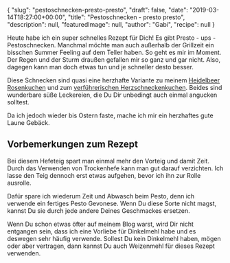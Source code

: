 {
    "slug": "pestoschnecken-presto-presto",
    "draft": false,
    "date": "2019-03-14T18:27:00+00:00",
    "title": "Pestoschnecken - presto presto",
    "description": null,
    "featuredImage": null,
    "author": "Gabi",
    "recipe": null
}

Heute habe ich ein super schnelles Rezept für Dich! Es gibt Presto - ups - Pestoschnecken. Manchmal möchte man auch außerhalb der Grillzeit ein bisschen Summer Feeling auf dem Teller haben. So geht es mir im Moment. Der Regen und der Sturm draußen gefallen mir so ganz und gar nicht. Also, dagegen kann man doch etwas tun und je schneller desto besser.

Diese Schnecken sind quasi eine herzhafte Variante zu meinem [Heidelbeer Rosenkuchen](https://kochfokus.de/artikel/heidelbeer-rosenkuchen-eine-su-e-ss-e-versuchung/http:// "Heidelbeer Rosenkuchen") und zum [verführerischen Herzschneckenkuchen](hthttps://kochfokus.de/artikel/verfuehrerischer-herzschneckenkuchen/tp:// "verführerischen Herzschneckenkuchen"). Beides sind wunderbare süße Leckereien, die Du Dir unbedingt auch einmal angucken solltest.

Da ich jedoch wieder bis Ostern faste, mache ich mir ein herzhaftes gute Laune Gebäck.

## Vorbemerkungen zum Rezept
Bei diesem Hefeteig spart man einmal mehr den Vorteig und damit Zeit. Durch das Verwenden von Trockenhefe kann man gut darauf verzichten. Ich lasse den Teig dennoch erst etwas aufgehen, bevor ich ihn zur Rolle ausrolle.

Dafür spare ich wiederum Zeit und Abwasch beim Pesto, denn ich verwende ein fertiges Pesto Gevonese. Wenn Du diese Sorte nicht magst, kannst Du sie durch jede andere Deines Geschmackes ersetzen.

Wenn Du schon etwas öfter auf meinem Blog warst, wird Dir nicht entgangen sein, dass ich eine Vorliebe für Dinkelmehl habe und es deswegen sehr häufig verwende. Sollest Du kein Dinkelmehl haben, mögen oder aber vertragen, dann kannst Du auch Weizenmehl für dieses Rezept verwenden.